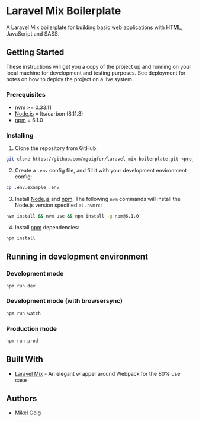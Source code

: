 # Laravel Mix Boilerplate

A Laravel Mix boilerplate for building basic web applications with HTML, JavaScript and SASS.

## Getting Started

These instructions will get you a copy of the project up and running on your local machine for development and testing purposes. See deployment for notes on how to deploy the project on a live system.

### Prerequisites

- [nvm](https://github.com/creationix/nvm) >= 0.33.11
- [Node.js](https://nodejs.org/en/) = lts/carbon (8.11.3)
- [npm](https://www.npmjs.com/) = 6.1.0

### Installing

1.  Clone the repository from GitHub:

```bash
git clone https://github.com/mgoigfer/laravel-mix-boilerplate.git <project-name> && cd <project-name>
```

2.  Create a `.env` config file, and fill it with your development environment config:

```bash
cp .env.example .env
```

3.  Install [Node.js](https://nodejs.org/en/) and [npm](https://www.npmjs.com/). The following `nvm` commands will install the Node.js version specified at `.nvmrc`:

```bash
nvm install && nvm use && npm install -g npm@6.1.0
```

4.  Install [npm](https://www.npmjs.com/) dependencies:

```bash
npm install
```

## Running in development environment

### Development mode

```bash
npm run dev
```

### Development mode (with browsersync)

```bash
npm run watch
```

### Production mode

```bash
npm run prod
```

## Built With

- [Laravel Mix](https://github.com/JeffreyWay/laravel-mix) - An elegant wrapper around Webpack for the 80% use case

## Authors

- [Mikel Goig](https://github.com/mgoigfer)
